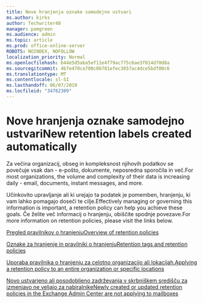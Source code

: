 ```yaml
---
title: Nove hranjenja oznake samodejno ustvari
ms.author: kirks
author: Techwriter40
manager: pamgreen
ms.audience: admin
ms.topic: article
ms.prod: office-online-server
ROBOTS: NOINDEX, NOFOLLOW
localization_priority: Normal
ms.openlocfilehash: b44e5d5aba5ef11e4f79ac775c6ae3f014d70d8a
ms.sourcegitcommit: 4b7e478ce700c0b781efec3857ac4dce5bdf00c6
ms.translationtype: MT
ms.contentlocale: sl-SI
ms.lasthandoff: 06/07/2019
ms.locfileid: "34762309"
---
```

# <a name="new-retention-labels-created-automatically"></a><span data-ttu-id="3bd62-102">Nove hranjenja oznake samodejno ustvari</span><span class="sxs-lookup"><span data-stu-id="3bd62-102">New retention labels created automatically</span></span>

<span data-ttu-id="3bd62-103">Za večina organizacij, obseg in kompleksnost njihovih podatkov se povečuje vsak dan - e-pošto, dokumente, neposredna sporočila in več.</span><span class="sxs-lookup"><span data-stu-id="3bd62-103">For most organizations, the volume and complexity of their data is increasing daily - email, documents, instant messages, and more.</span></span>

<span data-ttu-id="3bd62-104">Učinkovito upravljanje ali ki urejajo ta podatek je pomemben, hranjenju, ki vam lahko pomagajo doseči te cilje.</span><span class="sxs-lookup"><span data-stu-id="3bd62-104">Effectively managing or governing this information is important, a retention policy can help you achieve these goals.</span></span> <span data-ttu-id="3bd62-105">Če želite več informacij o hranjenju, obiščite spodnje povezave.</span><span class="sxs-lookup"><span data-stu-id="3bd62-105">For more information on retention policies, please visit the links below.</span></span>

[<span data-ttu-id="3bd62-106">Pregled pravilnikov o hranjenju</span><span class="sxs-lookup"><span data-stu-id="3bd62-106">Overview of retention policies</span></span>](https://docs.microsoft.com/office365/securitycompliance/retention-policies)

[<span data-ttu-id="3bd62-107">Oznake za hranjenje in pravilniki o hranjenju</span><span class="sxs-lookup"><span data-stu-id="3bd62-107">Retention tags and retention policies</span></span>](https://docs.microsoft.com/exchange/security-and-compliance/messaging-records-management/retention-tags-and-policies)

[<span data-ttu-id="3bd62-108">Uporaba pravilnika o hranjenju za celotno organizacijo ali lokacijah.</span><span class="sxs-lookup"><span data-stu-id="3bd62-108">Applying a retention policy to an entire organization or specific locations</span></span>](https://docs.microsoft.com/office365/securitycompliance/retention-policies#applying-a-retention-policy-to-an-entire-organization-or-specific-locations)

[<span data-ttu-id="3bd62-109">Novo ustvarjeno ali posodobljeno zadrževanja v skrbniškem središču za izmenjavo ne veljajo za nabiralnike</span><span class="sxs-lookup"><span data-stu-id="3bd62-109">Newly created or updated retention policies in the Exchange Admin Center are not applying to mailboxes</span></span>](https://docs.microsoft.com/alchemyinsights/retention-policies-in-exchange-admin-center-not-working)

